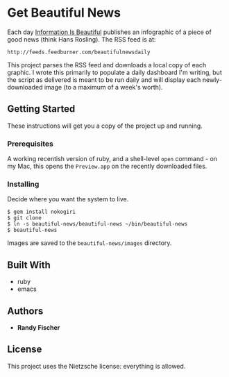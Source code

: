 # Get Beautiful News

Each day [Information Is Beautiful](https://informationisbeautiful.net/beautifulnews) publishes an infographic of a
piece of good news (think Hans Rosling). The RSS feed is at:

    http://feeds.feedburner.com/beautifulnewsdaily

This project parses the RSS feed and downloads a local copy of each
graphic. I wrote this primarily to populate a daily dashboard I'm writing,
but the script as delivered is meant to be run daily and will display
each newly-downloaded image (to a maximum of a week's worth).

## Getting Started

These instructions will get you a copy of the project up and running.

### Prerequisites

A working recentish version of ruby, and a shell-level ``open``
command - on my Mac, this opens the ``Preview.app`` on the recently downloaded files.

### Installing

Decide where you want the system to live.

```
$ gem install nokogiri
$ git clone
$ ln -s beautiful-news/beautiful-news ~/bin/beautiful-news
$ beautiful-news
```

Images are saved to the ``beautiful-news/images`` directory.

## Built With

* ruby
* emacs

## Authors

* **Randy Fischer**

## License

This project uses the Nietzsche license: everything is allowed.
